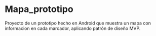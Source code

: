 # Mapa_prototipo
Proyecto de un prototipo hecho en Android que muestra un mapa con informacion en cada marcador, aplicando patrón de diseño MVP.
